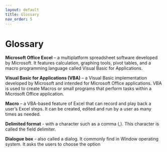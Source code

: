 ```yaml
---
layout: default
title: Glossary
nav_order: 5
---
```


# Glossary

**Microsoft Office Excel** – a multiplatform spreadsheet software developed by Microsoft. It features calculation, graphing tools, pivot tables, and a macro programming language called Visual Basic for Applications.

**Visual Basic for Applications (VBA)** – a Visual Basic implementation developed by Microsoft and intended for Microsoft Office applications. VBA is used to create Macros or small programs that perform tasks within a Microsoft Office application.

**Macro** – a VBA-based feature of Excel that can record and play back a user’s Excel steps. It can be created, edited and run by a user as many times as needed.

**Delimited format** - with a character such as a comma (,). This character is called the field delimiter.

**Dialogue box** - also called a dialog. It commonly find in Window operating system. 
It asks the users to choose the option
